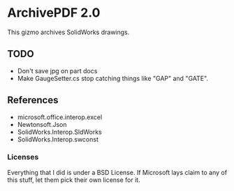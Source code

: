 # ArchivePDF 2.0

This gizmo archives SolidWorks drawings.

## TODO
- Don't save jpg on part docs
- Make GaugeSetter.cs stop catching things like "GAP" and "GATE".

## References 
- microsoft.office.interop.excel 
- Newtonsoft.Json 
- SolidWorks.Interop.SldWorks 
- SolidWorks.Interop.swconst

### Licenses 
Everything that I did is under a BSD License. If Microsoft lays
claim to any of this stuff, let them pick their own license for it.
